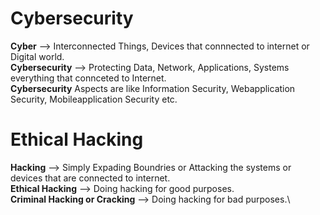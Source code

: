 # Cybersecurity

 **Cyber** --> Interconnected Things, Devices that connnected to internet or Digital world.\
**Cybersecurity** --> Protecting Data, Network, Applications, Systems everything that connceted to Internet.\
**Cybersecurity** Aspects are like Information Security, Webapplication Security, Mobileapplication Security etc.

# Ethical Hacking

**Hacking** --> Simply Expading Boundries or Attacking the systems or devices that are connected to internet.\
**Ethical Hacking** --> Doing hacking for good purposes.\
**Criminal Hacking or Cracking** --> Doing hacking for bad purposes.\
